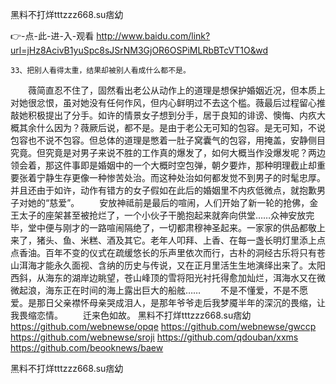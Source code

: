 
黑料不打烊tttzzz668.su痞幼




👉-点-此-进-入-观看  http://www.baidu.com/link?url=jHz8AcivB1yuSpc8sJSrNM3GjOR6OSPiMLRbBTcVT1O&wd




	33、把别人看得太重，结果却被别人看成什么都不是。
　　薇简直忍不住了，固然看出老公从动作上的道理是想保护婚姻近况，但本质上对她很忿恨，虽对她没有任何作风，但内心鲜明过不去这个槛。薇最后过程留心推敲她积极提出了分手。如许的情景女子想到分手，居于良知的诽谤、懊悔、内疚大概其余什么因为？薇厥后说，都不是。是由于老公无可知的包容。是无可知，不说包容也不说不包容。但总体的道理是憋着一肚子窝囊气的包容，用掩盖，安静侧目究竟。但究竟是对男子来说不胜的工作真的爆发了，如何大概当作没爆发呢？两边领会着，那这件事即是婚姻中的一个大概时空包弹，朝夕要炸，那种明理截止却重要张着宁静生存更像一种惨苦处治。而这种处治如何都发觉不到男子的时髦忠厚。并且还由于如许，动作有错方的女子假如在此后的婚姻里不内疚低微点，就抱歉男子对她的“慈爱”。
　　安放神祗前是最后的喧闹，人们开始了新一轮的抢佛，金王太子的座架甚至被抢烂了，一个小伙子干脆抱起来就奔向供堂……众神安放完毕，堂中便与刚才的一路喧闹隔绝了，一切都肃穆神圣起来。一家家的供品都敬上来了，猪头、鱼、米糕、酒及其它。老年人叩拜、上香、在每一盏长明灯里添上点点香油。百年不变的仪式在疏缓悠长的乐声里依次而行，古朴的洞经古乐将只有苍山洱海才能永久面视、含纳的历史与传说，又在正月里活生生地演绎出来了。太阳西斜，从海东的湖岸边眺望，苍山峰顶的雪将阳光衬托得愈加灿烂，洱海水又在微微起浪，海东正在时间的海上露出巨大的船舷……
　　不是不懂爱，不是不愿爱。是那日父亲襟怀母亲哭成泪人，是那年爷爷走后我梦魇半年的深沉的畏缩，让我畏缩恋情。
　　迁来色如故。
黑料不打烊tttzzz668.su痞幼 https://github.com/webnewse/opqe
https://github.com/webnewse/gwccp
https://github.com/webnewse/sroji
https://github.com/qdouban/xxms
https://github.com/beooknews/baew





黑料不打烊tttzzz668.su痞幼
